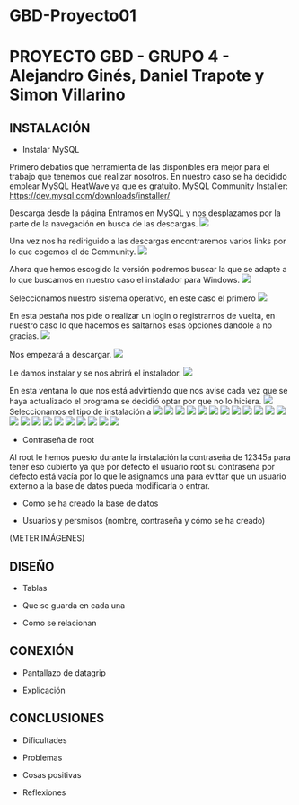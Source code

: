 # GBD-Proyecto01
# PROYECTO GBD - GRUPO 4 - Alejandro Ginés, Daniel Trapote y Simon Villarino

## INSTALACIÓN

* Instalar MySQL 

Primero debatios que herramienta de las disponibles era mejor para el trabajo que tenemos que realizar nosotros.
En nuestro caso se ha decidido emplear MySQL HeatWave ya que es gratuito.
MySQL Community Installer: https://dev.mysql.com/downloads/installer/ 

Descarga desde la página 
Entramos en MySQL y nos desplazamos por la parte de la navegación en busca de las descargas.
![](CAPS\INSTALAR_MYSQL\1.png)

Una vez nos ha rediriguido a las descargas encontraremos varios links por lo que cogemos el de Community.
![](CAPS\INSTALAR_MYSQL\2.png)

Ahora que hemos escogido la versión podremos buscar la que se adapte a lo que buscamos en nuestro caso el instalador para Windows.
![](CAPS\INSTALAR_MYSQL\3.png)

Seleccionamos nuestro sistema operativo, en este caso el primero
![](CAPS\INSTALAR_MYSQL\4.png)

En esta pestaña nos pide o realizar un login o registrarnos de vuelta, en nuestro caso lo que hacemos es saltarnos esas opciones dandole a no gracias. 
![](CAPS\INSTALAR_MYSQL\5.png)

Nos empezará a descargar.
![](..\CAPS\INSTALAR_MYSQL\6.png)

Le damos instalar y se nos abrirá el instalador.
![](..\CAPS\INSTALAR_MYSQL\7.png)

En esta ventana lo que nos está advirtiendo que nos avise cada vez que se haya actualizado el programa se decidió optar por que no lo hiciera.
![](..\CAPS\INSTALAR_MYSQL\8.png)
Seleccionamos el tipo de instalación a 
![](\CAPS\INSTALAR_MYSQL\9.png)
![](\CAPS\INSTALAR_MYSQL\10.png)
![](\CAPS\INSTALAR_MYSQL\11.png)
![](\CAPS\INSTALAR_MYSQL\12.png)
![](\CAPS\INSTALAR_MYSQL\13.png)
![](\CAPS\INSTALAR_MYSQL\14.png)
![](\CAPS\INSTALAR_MYSQL\15.png)
![](\CAPS\INSTALAR_MYSQL\16.png)
![](\CAPS\INSTALAR_MYSQL\17.png)
![](\CAPS\INSTALAR_MYSQL\18.png)
![](\CAPS\INSTALAR_MYSQL\19.png)
![](\CAPS\INSTALAR_MYSQL\20.png)
![](\CAPS\INSTALAR_MYSQL\21.png)
![](\CAPS\INSTALAR_MYSQL\22.png)
![](\CAPS\INSTALAR_MYSQL\23.png)
![](\CAPS\INSTALAR_MYSQL\24.png)
![](\CAPS\INSTALAR_MYSQL\25.png)
![](\CAPS\INSTALAR_MYSQL\26.png)
![](\CAPS\INSTALAR_MYSQL\27.png)
![](\CAPS\INSTALAR_MYSQL\28.png)
![](\CAPS\INSTALAR_MYSQL\29.png)
![](\CAPS\INSTALAR_MYSQL\30.png)

* Contraseña de root 

Al root le hemos puesto durante la instalación la contraseña de 12345a para 
tener eso cubierto ya que por defecto el usuario root su contraseña por defecto está vacía por lo que le asignamos una para evittar que un usuario externo a la base de datos pueda modificarla o entrar.

* Como se ha creado la base de datos 


* Usuarios y persmisos (nombre, contraseña y cómo se ha creado) 


(METER IMÁGENES) 

## DISEÑO

* Tablas 

* Que se guarda en cada una 

* Como se relacionan 

## CONEXIÓN

* Pantallazo de datagrip  

* Explicación 

## CONCLUSIONES

* Dificultades 

* Problemas 

* Cosas positivas 

* Reflexiones 